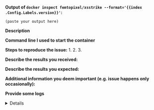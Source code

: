 <!--
DISCLAIMER: As-of 2021, this product does not have a free support team anymore. 
If you want this product to be maintained, please support on Patreon.

If you are reporting a new issue, make sure that we do not have any duplicates
already open. You can ensure this by searching the issue list for this
repository. If there is a duplicate, please close your issue and add a comment
to the existing issue instead.

If you suspect your issue is a bug, please edit your issue description to
include the BUG REPORT INFORMATION shown below. If you fail to provide this
information within 7 days, we cannot debug your issue and will close it. We
will, however, reopen it if you later provide the information.

For more information about reporting issues, see
https://github.com/femtopixel/docker-xsstrike/blob/master/CONTRIBUTING.md

Please not that I am not part of XSStrike or Docker teams. So please check this
is not related to one or the other product befroe opening an issue.

You do NOT have to include this information if this is a FEATURE REQUEST

If you find this useful, please consider starring the repo and/or donating.
People showing interest attract more attention ;)
-->

**Output of `docker inspect femtopixel/xsstrike --format='{{index .Config.Labels.version}}'`:**

```
(paste your output here)
```

**Description**

<!--
Briefly describe the problem you are having in a few paragraphs.
-->

**Command line I used to start the container**

**Steps to reproduce the issue:**
1.
2.
3.

**Describe the results you received:**


**Describe the results you expected:**


**Additional information you deem important (e.g. issue happens only occasionally):**

**Provide some logs**

<details>
<pre>
(paste logs)
</pre>
</details>
